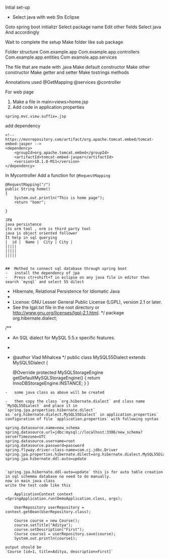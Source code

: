 Intial set-up
-  Select java with web
Sts
Eclipse

Goto spring boot initializr
Select package name
Edit other fields
Select java 
And accordingly


Wait to complete the setup
Make folder like sub package

Folder structure
Com.example.app
Com.example.app.controllers
Com.example.app.entities
Com examole.app.services

The file that are made with .java
Make default constructor
Make other constructor
Make getter and setter 
Make tostrings methods 

Annotations used 
@GetMapping
@services
@controller



For web page 
1. Make a file in main>views>home.jsp
2. Add code in application.properties
``` spring.mvc.view.prefix=/views/
spring.mvc.view.suffix=.jsp
```
add dependency
```
<!-- https://mvnrepository.com/artifact/org.apache.tomcat.embed/tomcat-embed-jasper -->
<dependency>
    <groupId>org.apache.tomcat.embed</groupId>
    <artifactId>tomcat-embed-jasper</artifactId>
    <version>10.1.0-M11</version>
</dependency>

```
In Mycontroller 
Add a function for `@RequestMapping` 
```
@RequestMapping("/")
public String home()
{
    System.out.println("This is home page");
    return "homr";

}

JPA 
java persistence 
its orm tool , orm is third party tool
java is object oriented follower 
It help in sql querying 
|  id |  Name |  City | City |
|||||
|||||
|||||


##  Method to connect sql database through spring boot
-   install the dependency of jpa
-   Press ctr+shift+T in eclipse on any java file in editor then search `mysql` and select 55 dilect
```
 * Hibernate, Relational Persistence for Idiomatic Java
 *
 * License: GNU Lesser General Public License (LGPL), version 2.1 or later.
 * See the lgpl.txt file in the root directory or <http://www.gnu.org/licenses/lgpl-2.1.html>.
 */
package org.hibernate.dialect;

/**
 * An SQL dialect for MySQL 5.5.x specific features.
 *
 * @author Vlad Mihalcea
 */
public class MySQL55Dialect extends MySQL5Dialect {

	@Override
	protected MySQLStorageEngine getDefaultMySQLStorageEngine() {
		return InnoDBStorageEngine.INSTANCE;
	}
}
```
-   some java class as above will be created 

-   then copy the class `org.hibernate.dialect` and class name `MySQL55Dialect` and place it in `spring.jpa.properties.hibernate.dilect`
as `org.hibernate.dialect.MySQL55Dialect` in application.properties`
configuration of file `application.properties` with following syntax
```
    spring.datasource.name=new_schema
    spring.datasource.url=jdbc:mysql://localhost:3306/new_schema?serverTimezone=UTC
    spring.datasource.username=root
    spring.datasource.password=password
    spring.flyway.driver-class-name=com.cj.jdbc.Driver
    spring.jpa.properties.hibernate.dilect=org.hibernate.dialect.MySQL55Dialect
    spring.jpa.hibernate.ddl-auto=update

```

`spring.jpa.hibernate.ddl-auto=update` this is for auto table creation in sql schemma database no need to do manually.
now in main java class 
write the test code like this 
```
		ApplicationContext context =SpringApplication.run(DemoApplication.class, args);
		
		UserRepository userRepository = context.getBean(UserRepository.class);
		
		Course course = new Course();
		course.setTitle("Aditya");
		course.setDescription("First");
		Course course1 = userRepository.save(course);
		System.out.println(course1);
```
output should be 
`Course [id=1, title=Aditya, description=First]`